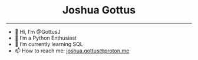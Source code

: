 # <div align="center">Joshua Gottus</div>

---

- 👋 Hi, I’m @GottusJ
- 🐍 I’m a Python Enthusiast
- 🌱 I’m currently learning SQL
- 📫 How to reach me: joshua.gottus@proton.me

